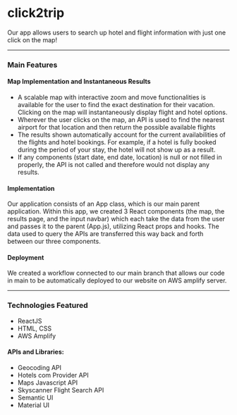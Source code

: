 # click2trip

Our app allows users to search up hotel and flight information with just one click on the map!

---

### Main Features

#### Map Implementation and Instantaneous Results
- A scalable map with interactive zoom and move functionalities is available for the user to find the exact destination for their vacation. Clicking on the map will instantaneously display flight and hotel options.
- Wherever the user clicks on the map, an API is used to find the nearest airport for that location and then return the possible available flights 
- The results shown automatically account for the current availabilities of the flights and hotel bookings. For example, if a hotel is fully booked during the period of your stay, the hotel will not show up as a result. 
- If any components (start date, end date, location) is null or not filled in properly, the API is not called and therefore would not display any results. 

#### Implementation
Our application consists of an App class, which is our main parent application. Within this app, we created 3 React components (the map, the results page, and the input navbar) which each take the data from the user and passes it to the parent (App.js), utilizing React props and hooks. The data used to query the APIs are transferred this way back and forth between our three components. 

#### Deployment
We created a workflow connected to our main branch that allows our code in main to be automatically deployed to our website on AWS amplify server. 

---
### Technologies Featured

- ReactJS
- HTML, CSS
- AWS Amplify

#### APIs and Libraries:
- Geocoding API
- Hotels com Provider API
- Maps Javascript API
- Skyscanner Flight Search API
- Semantic UI
- Material UI


